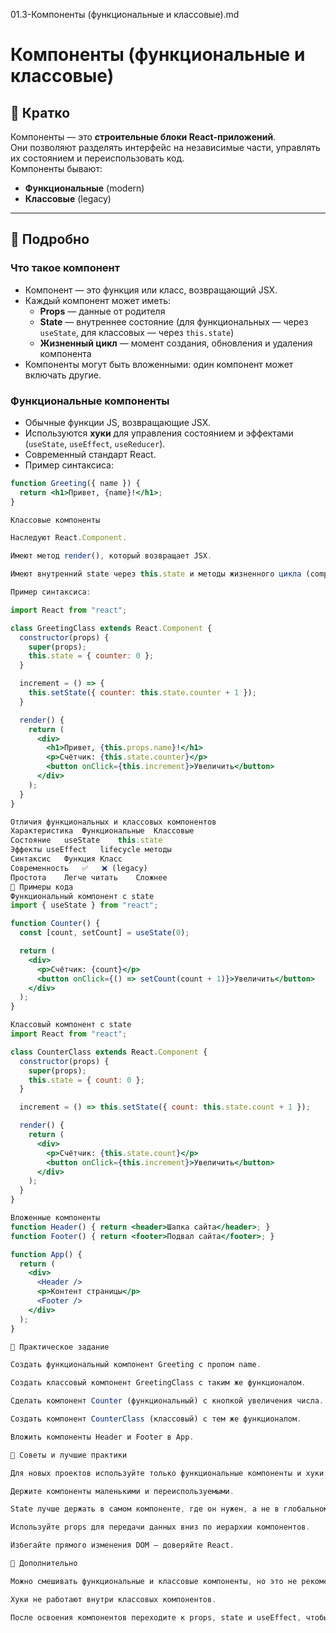 01.3-Компоненты (функциональные и классовые).md
# Компоненты (функциональные и классовые)

## 🔹 Кратко
Компоненты — это **строительные блоки React-приложений**.  
Они позволяют разделять интерфейс на независимые части, управлять их состоянием и переиспользовать код.  
Компоненты бывают:
- **Функциональные** (modern)  
- **Классовые** (legacy)

---

## 🔹 Подробно

### Что такое компонент
- Компонент — это функция или класс, возвращающий JSX.
- Каждый компонент может иметь:
  - **Props** — данные от родителя
  - **State** — внутреннее состояние (для функциональных — через `useState`, для классовых — через `this.state`)
  - **Жизненный цикл** — момент создания, обновления и удаления компонента
- Компоненты могут быть вложенными: один компонент может включать другие.

### Функциональные компоненты
- Обычные функции JS, возвращающие JSX.
- Используются **хуки** для управления состоянием и эффектами (`useState`, `useEffect`, `useReducer`).
- Современный стандарт React.
- Пример синтаксиса:
```jsx
function Greeting({ name }) {
  return <h1>Привет, {name}!</h1>;
}

Классовые компоненты

Наследуют React.Component.

Имеют метод render(), который возвращает JSX.

Имеют внутренний state через this.state и методы жизненного цикла (componentDidMount, componentDidUpdate, componentWillUnmount).

Пример синтаксиса:

import React from "react";

class GreetingClass extends React.Component {
  constructor(props) {
    super(props);
    this.state = { counter: 0 };
  }

  increment = () => {
    this.setState({ counter: this.state.counter + 1 });
  }

  render() {
    return (
      <div>
        <h1>Привет, {this.props.name}!</h1>
        <p>Счётчик: {this.state.counter}</p>
        <button onClick={this.increment}>Увеличить</button>
      </div>
    );
  }
}

Отличия функциональных и классовых компонентов
Характеристика	Функциональные	Классовые
Состояние	useState	this.state
Эффекты	useEffect	lifecycle методы
Синтаксис	Функция	Класс
Современность	✅	❌ (legacy)
Простота	Легче читать	Сложнее
🔹 Примеры кода
Функциональный компонент с state
import { useState } from "react";

function Counter() {
  const [count, setCount] = useState(0);

  return (
    <div>
      <p>Счётчик: {count}</p>
      <button onClick={() => setCount(count + 1)}>Увеличить</button>
    </div>
  );
}

Классовый компонент с state
import React from "react";

class CounterClass extends React.Component {
  constructor(props) {
    super(props);
    this.state = { count: 0 };
  }

  increment = () => this.setState({ count: this.state.count + 1 });

  render() {
    return (
      <div>
        <p>Счётчик: {this.state.count}</p>
        <button onClick={this.increment}>Увеличить</button>
      </div>
    );
  }
}

Вложенные компоненты
function Header() { return <header>Шапка сайта</header>; }
function Footer() { return <footer>Подвал сайта</footer>; }

function App() {
  return (
    <div>
      <Header />
      <p>Контент страницы</p>
      <Footer />
    </div>
  );
}

🔹 Практическое задание

Создать функциональный компонент Greeting с пропом name.

Создать классовый компонент GreetingClass с таким же функционалом.

Сделать компонент Counter (функциональный) с кнопкой увеличения числа.

Создать компонент CounterClass (классовый) с тем же функционалом.

Вложить компоненты Header и Footer в App.

🔹 Советы и лучшие практики

Для новых проектов используйте только функциональные компоненты и хуки.

Держите компоненты маленькими и переиспользуемыми.

State лучше держать в самом компоненте, где он нужен, а не в глобальном пространстве.

Используйте props для передачи данных вниз по иерархии компонентов.

Избегайте прямого изменения DOM — доверяйте React.

🔹 Дополнительно

Можно смешивать функциональные и классовые компоненты, но это не рекомендуется.

Хуки не работают внутри классовых компонентов.

После освоения компонентов переходите к props, state и useEffect, чтобы управлять динамикой интерфейса.